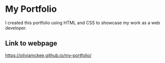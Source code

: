 # My Portfolio
I created this portfolio using HTML and CSS to showcase my work as a web developer. 

## Link to webpage
https://oliviamckee.github.io/my-portfolio/ 
